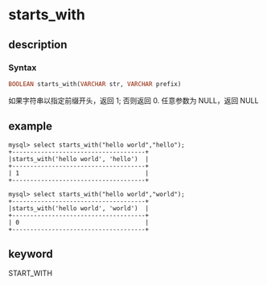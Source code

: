 # starts_with

## description

### Syntax

```Haskell
BOOLEAN starts_with(VARCHAR str, VARCHAR prefix)
```

如果字符串以指定前缀开头，返回 1; 否则返回 0. 任意参数为 NULL，返回 NULL

## example

```Plain Text
mysql> select starts_with("hello world","hello");
+-------------------------------------+
|starts_with('hello world', 'hello')  |
+-------------------------------------+
| 1                                   |
+-------------------------------------+

mysql> select starts_with("hello world","world");
+-------------------------------------+
|starts_with('hello world', 'world')  |
+-------------------------------------+
| 0                                   |
+-------------------------------------+
```

## keyword

START_WITH

